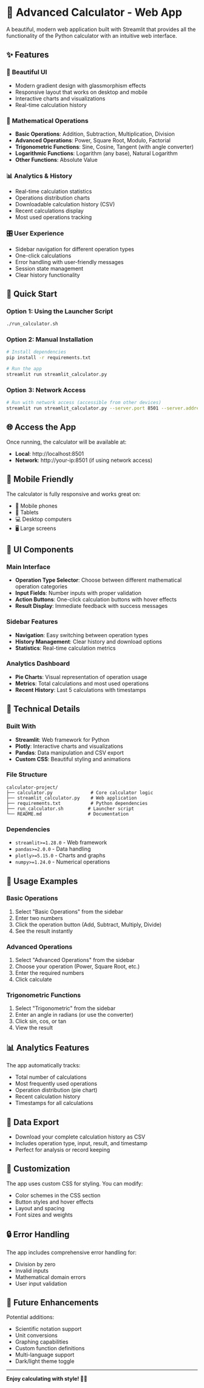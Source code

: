 # 🧮 Advanced Calculator - Web App

A beautiful, modern web application built with Streamlit that provides all the functionality of the Python calculator with an intuitive web interface.

## ✨ Features

### 🎨 **Beautiful UI**
- Modern gradient design with glassmorphism effects
- Responsive layout that works on desktop and mobile
- Interactive charts and visualizations
- Real-time calculation history

### 🔢 **Mathematical Operations**
- **Basic Operations**: Addition, Subtraction, Multiplication, Division
- **Advanced Operations**: Power, Square Root, Modulo, Factorial
- **Trigonometric Functions**: Sine, Cosine, Tangent (with angle converter)
- **Logarithmic Functions**: Logarithm (any base), Natural Logarithm
- **Other Functions**: Absolute Value

### 📊 **Analytics & History**
- Real-time calculation statistics
- Operations distribution charts
- Downloadable calculation history (CSV)
- Recent calculations display
- Most used operations tracking

### 🎛️ **User Experience**
- Sidebar navigation for different operation types
- One-click calculations
- Error handling with user-friendly messages
- Session state management
- Clear history functionality

## 🚀 Quick Start

### Option 1: Using the Launcher Script
```bash
./run_calculator.sh
```

### Option 2: Manual Installation
```bash
# Install dependencies
pip install -r requirements.txt

# Run the app
streamlit run streamlit_calculator.py
```

### Option 3: Network Access
```bash
# Run with network access (accessible from other devices)
streamlit run streamlit_calculator.py --server.port 8501 --server.address 0.0.0.0
```

## 🌐 Access the App

Once running, the calculator will be available at:
- **Local**: http://localhost:8501
- **Network**: http://your-ip:8501 (if using network access)

## 📱 Mobile Friendly

The calculator is fully responsive and works great on:
- 📱 Mobile phones
- 📱 Tablets
- 💻 Desktop computers
- 🖥️ Large screens

## 🎨 UI Components

### Main Interface
- **Operation Type Selector**: Choose between different mathematical operation categories
- **Input Fields**: Number inputs with proper validation
- **Action Buttons**: One-click calculation buttons with hover effects
- **Result Display**: Immediate feedback with success messages

### Sidebar Features
- **Navigation**: Easy switching between operation types
- **History Management**: Clear history and download options
- **Statistics**: Real-time calculation metrics

### Analytics Dashboard
- **Pie Charts**: Visual representation of operation usage
- **Metrics**: Total calculations and most used operations
- **Recent History**: Last 5 calculations with timestamps

## 🔧 Technical Details

### Built With
- **Streamlit**: Web framework for Python
- **Plotly**: Interactive charts and visualizations
- **Pandas**: Data manipulation and CSV export
- **Custom CSS**: Beautiful styling and animations

### File Structure
```
calculator-project/
├── calculator.py              # Core calculator logic
├── streamlit_calculator.py    # Web application
├── requirements.txt           # Python dependencies
├── run_calculator.sh         # Launcher script
└── README.md                 # Documentation
```

### Dependencies
- `streamlit>=1.28.0` - Web framework
- `pandas>=2.0.0` - Data handling
- `plotly>=5.15.0` - Charts and graphs
- `numpy>=1.24.0` - Numerical operations

## 🎯 Usage Examples

### Basic Operations
1. Select "Basic Operations" from the sidebar
2. Enter two numbers
3. Click the operation button (Add, Subtract, Multiply, Divide)
4. See the result instantly

### Advanced Operations
1. Select "Advanced Operations" from the sidebar
2. Choose your operation (Power, Square Root, etc.)
3. Enter the required numbers
4. Click calculate

### Trigonometric Functions
1. Select "Trigonometric" from the sidebar
2. Enter an angle in radians (or use the converter)
3. Click sin, cos, or tan
4. View the result

## 📊 Analytics Features

The app automatically tracks:
- Total number of calculations
- Most frequently used operations
- Operation distribution (pie chart)
- Recent calculation history
- Timestamps for all calculations

## 💾 Data Export

- Download your complete calculation history as CSV
- Includes operation type, input, result, and timestamp
- Perfect for analysis or record keeping

## 🎨 Customization

The app uses custom CSS for styling. You can modify:
- Color schemes in the CSS section
- Button styles and hover effects
- Layout and spacing
- Font sizes and weights

## 🔒 Error Handling

The app includes comprehensive error handling for:
- Division by zero
- Invalid inputs
- Mathematical domain errors
- User input validation

## 🌟 Future Enhancements

Potential additions:
- Scientific notation support
- Unit conversions
- Graphing capabilities
- Custom function definitions
- Multi-language support
- Dark/light theme toggle

---

**Enjoy calculating with style! 🧮✨**